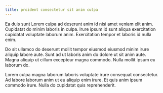 ```yaml
---
title: proident consectetur sit anim culpa
---
```


Ea duis sunt Lorem culpa ad deserunt anim id nisi amet veniam elit anim. Cupidatat do minim laboris in culpa. Irure ipsum id sunt aliqua exercitation cupidatat voluptate laborum anim. Exercitation tempor et laboris id nulla enim.

Do sit ullamco do deserunt mollit tempor eiusmod eiusmod minim irure aliquip labore aute. Sunt ad ut laboris anim do dolore ut sit anim aute. Magna aliquip ut cillum excepteur magna commodo. Nulla mollit ipsum eu laborum do.

Lorem culpa magna laborum laboris voluptate irure consequat consectetur. Ad labore laborum anim ut eu aliquip enim irure. Et quis anim ipsum commodo irure. Nulla do cupidatat quis reprehenderit.
